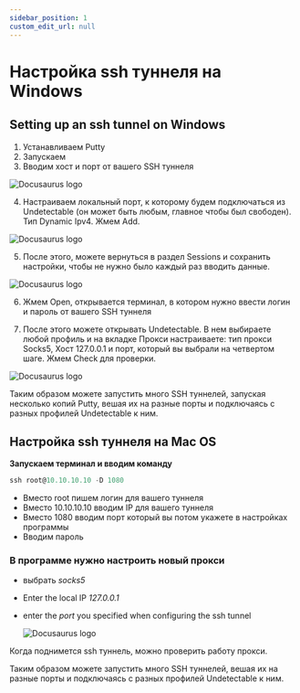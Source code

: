 ```yaml
---
sidebar_position: 1
custom_edit_url: null
---
```



# Настройка ssh туннеля на Windows

## Setting up an ssh tunnel on Windows

1. Устанавливаем Putty
2. Запускаем
3. Вводим хост и порт от вашего SSH туннеля

![Docusaurus logo](/img/docusaurus.png)

4. Настраиваем локальный порт, к которому будем подключаться из Undetectable (он может быть любым, главное чтобы был свободен). Тип Dynamic Ipv4. Жмем Add.

![Docusaurus logo](/img/docusaurus.png)

5. После этого, можете вернуться в раздел Sessions и сохранить настройки, чтобы не нужно было каждый раз вводить данные.

![Docusaurus logo](/img/docusaurus.png)

6. Жмем Open, открывается терминал, в котором нужно ввести логин и пароль от вашего SSH туннеля

7. После этого можете открывать Undetectable. В нем выбираете любой профиль и на вкладке Прокси настраиваете: тип прокси Socks5, Хост 127.0.0.1 и порт, который вы выбрали на четвертом шаге. Жмем Check для проверки.

![Docusaurus logo](/img/docusaurus.png)

Таким образом можете запустить много SSH туннелей, запуская несколько копий Putty, вешая их на разные порты и подключаясь с разных профилей Undetectable к ним.

## Настройка ssh туннеля на Mac OS

**Запускаем терминал и вводим команду**

```jsx
ssh root@10.10.10.10 -D 1080
```

- Вместо root пишем логин для вашего туннеля
- Вместо 10.10.10.10 вводим IP для вашего туннеля
- Вместо 1080 вводим порт который вы потом укажете в настройках программы
- Вводим пароль

### В программе нужно настроить новый прокси

- выбрать _socks5_
- Enter the local IP _127.0.0.1_
- enter the _port_ you specified when configuring the ssh tunnel

  ![Docusaurus logo](/img/docusaurus.png)

Когда поднимется ssh туннель, можно проверить работу прокси.

Таким образом можете запустить много SSH туннелей, вешая их на разные порты и подключаясь с разных профилей Undetectable к ним.
